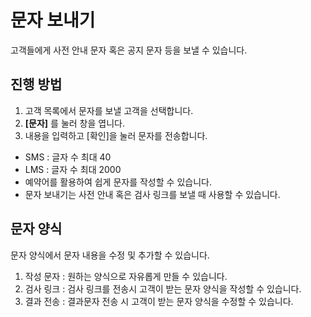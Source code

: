 # 문자 보내기

고객들에게 사전 안내 문자 혹은 공지 문자 등을 보낼 수 있습니다.

## 진행 방법

1. 고객 목록에서 문자를 보낼 고객을 선택합니다.
2. **[문자]** 를 눌러 창을 엽니다.
3. 내용을 입력하고 [확인]을 눌러 문자를 전송합니다.
- SMS : 글자 수 최대 40
- LMS : 글자 수 최대 2000
- 예약어를 활용하여 쉽게 문자를 작성할 수 있습니다.
- 문자 보내기는 사전 안내 혹은 검사 링크를 보낼 때 사용할 수 있습니다.

## 문자 양식  

문자 양식에서 문자 내용을 수정 및 추가할 수 있습니다.  

1. 작성 문자 : 원하는 양식으로 자유롭게 만들 수 있습니다.
2. 검사 링크 : 검사 링크를 전송시 고객이 받는 문자 양식을 작성할 수 있습니다. 
3. 결과 전송 : 결과문자 전송 시 고객이 받는 문자 양식을 수정할 수 있습니다.

   
